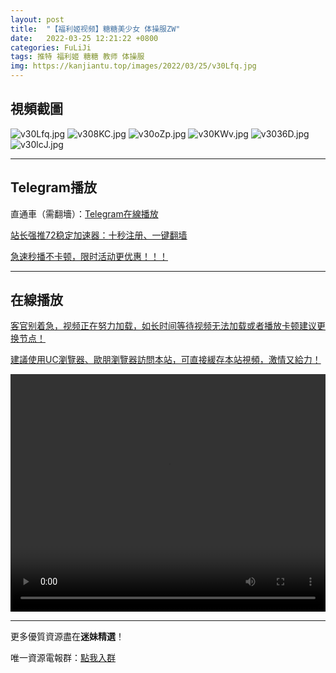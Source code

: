 ```yaml
---
layout: post
title:  "【福利姬视频】糖糖美少女 体操服ZW"
date:   2022-03-25 12:21:22 +0800
categories: FuLiJi
tags: 推特 福利姬 糖糖 教师 体操服
img: https://kanjiantu.top/images/2022/03/25/v30Lfq.jpg
---
```



## 視頻截圖

![v30Lfq.jpg](https://kanjiantu.top/images/2022/03/25/v30Lfq.jpg)
![v308KC.jpg](https://kanjiantu.top/images/2022/03/25/v308KC.jpg)
![v30oZp.jpg](https://kanjiantu.top/images/2022/03/25/v30oZp.jpg)
![v30KWv.jpg](https://kanjiantu.top/images/2022/03/25/v30KWv.jpg)
![v3036D.jpg](https://kanjiantu.top/images/2022/03/25/v3036D.jpg)
![v30lcJ.jpg](https://kanjiantu.top/images/2022/03/25/v30lcJ.jpg)

* * *
## Telegram播放

直通車（需翻墻）：[Telegram在線播放](https://t.me/mimeijingxuan/299)

<u>站长强推72稳定加速器：[十秒注册、一键翻墙](https://72vpn.xyz/#/register?code=mimei) </u>


<u>急速秒播不卡顿，限时活动更优惠！！！</u>
* * *
## 在線播放
<u>客官别着急，视频正在努力加载，如长时间等待视频无法加载或者播放卡顿建议更换节点！</u>

<u>建議使用UC瀏覽器、歐朋瀏覽器訪問本站，可直接緩存本站視頻，激情又給力！</u>
<center><video src="https://cdn.publer.io/uploads/videos/6247215bdb279732fb55c204/9ee05075337ca50a812f48832a16d41b.mp4" width="100%" height="380px" controls="controls"></video></center>


* * *
更多優質資源盡在**迷妹精選**！

唯一資源電報群：[點我入群](https://t.me/mimeijingxuan)


